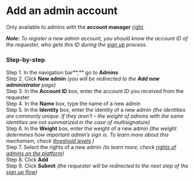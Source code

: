 # Add an admin account

Only available to admins with the **account manager** [right](rights-of-admins-on-the-platform.md).

_**Note:** To register a new admin account, you should know the account ID of the requester, who gets this ID during the_ [_sign up_](../admin-account/sign-up.md) _process._

### Step-by-step <a id="step-by-step"></a>

Step 1. In the navigation bar**,** go to **Admins**  
Step 2. Click **New admin** _\(you will be redirected to the **Add new administrator** page\)_  
Step 3. In the **Account ID** box, enter the account ID you received from the requester  
Step 4. In the **Name** box, type the name of a new admin  
Step 5. In the **Identity** box, enter the identity of a new admin _\(the identities are commonly unique. If they aren’t – the weight of admins with the same identities are not summarized in the case of multisignature\)_  
Step 6. In the **Weight** box, enter the weight of a new admin _\(the weight determines how important admin’s sign is. To learn more about this mechanism, check_ [_threshold levels_](threshold-levels.md)_.\)_  
Step 7. Select the rights of a new admin _\(to learn more, check_ [_rights of admins on the platform_](rights-of-admins-on-the-platform.md)_\)_  
Step 8. Click **Add**  
Step 9. Click **Submit** _\(the requester will be redirected to the next step of the_ [_sign up flow_](../admin-account/sign-up.md)_\)_

